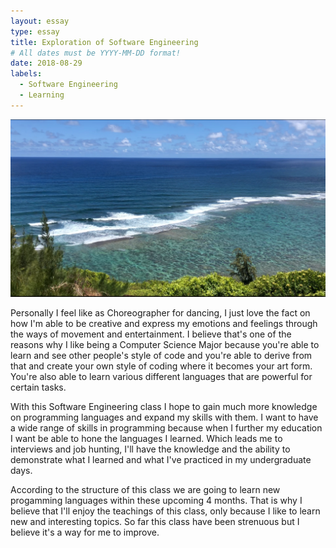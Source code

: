 ```yaml
---
layout: essay
type: essay
title: Exploration of Software Engineering
# All dates must be YYYY-MM-DD format!
date: 2018-08-29
labels:
  - Software Engineering
  - Learning
---
```


<div class="ui small rounded images">
  <img class="ui image" src="../images/Image-1 (1).png">
</div>

Personally I feel like as Choreographer for dancing, I just love the fact on how I'm able to be creative and express my emotions and feelings through the ways of movement and entertainment. I believe that's one of the reasons why I like being a Computer Science Major because you're able to learn and see other people's style of code and you're able to derive from that and create your own style of coding where it becomes your art form. You're also able to learn various different languages that are powerful for certain tasks.

With this Software Engineering class I hope to gain much more knowledge on programming languages and expand my skills with them. I want to have a wide range of skills in programming because when I further my education I want be able to hone the languages I learned. Which leads me to interviews and job hunting, I'll have the knowledge and the ability to demonstrate what I learned and what I've practiced in my undergraduate days.

According to the structure of this class we are going to learn new progamming languages within these upcoming 4 months. That is why I believe that I'll enjoy the teachings of this class, only because I like to learn new and interesting topics. So far this class have been strenuous but I believe it's a way for me to improve.

